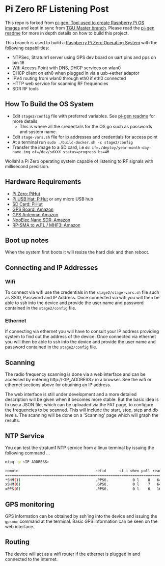# Pi Zero RF Listening Post

This repo is forked from [pi-gen: Tool used to create Raspberry Pi OS images](https://github.com/RPi-Distro/pi-gen) and kept in sync from [TGU Master branch](https://github.com/tgu-ltd/listening-post). Please read the [pi-gen readme](https://github.com/RPi-Distro/pi-gen) for more in depth details on how to build this project.

This branch is used to build a [Raspberry Pi Zero Operating System](https://www.raspberrypi.com/software/) with the following capabilities:

* NTPSec, Stratum1 server using GPS dev board on uart pins and pps on pin 18
* Wifi Access Point with DNS, DHCP services on wlan0
* DHCP client on eth0 when plugged in via a usb->ether adaptor
* IPV4 routing from wlan0 through eth0 if eth0 connected
* HTTP web service for scanning RF frequencies
* SDR RF tools

## How To Build the OS System

* Edit `stage2/config` file with preferred variables. See [pi-gen readme](https://github.com/RPi-Distro/pi-gen) for more details
  * This is where all the credentails for the OS go such as passwords and system name.
* Edit `stage-vars.sh` file for ip addresses and credentials for access point
* At a terminal run `sudo ./build-docker.sh -c stage2/config`
* Transfer the image to a SD card, i.e `dd if=./deploy/year-month-day-name.img of=/dev/sdXXX status=progress bs=4M`

Wollah! a Pi Zero operating system capable of listening to RF signals with millisecond precision.

## Hardware Requirements

* [Pi Zero: PiHut](https://thepihut.com/products/raspberry-pi-zero-wh-with-pre-soldered-header)
* [Pi USB Hat: PiHut](https://thepihut.com/products/4-port-usb-hub-phat-for-raspberry-pi-zero) or any micro USB hub
* [SD Card: PiHut](https://thepihut.com/products/noobs-preinstalled-sd-card)
* [GPS Board: Amazon](https://www.amazon.co.uk/gp/product/B08XGN4YLY/ref=ppx_yo_dt_b_search_asin_title?ie=UTF8&psc=1)
* [GPS Antenna: Amazon](https://www.amazon.co.uk/gp/product/B01BML4XMQ/ref=ppx_yo_dt_b_search_asin_title?ie=UTF8&psc=1)
* [NooElec Nano SDR: Amazon](https://www.amazon.co.uk/gp/product/B01B4L48QU/ref=ppx_yo_dt_b_search_asin_title?ie=UTF8&(psc=1))
* [RP-SMA to w.FL / MHF3: Amazon](https://www.amazon.co.uk/TUOLNK-RP-SMA-Coaxial-Antenna-Extension/dp/B0B9RXDLNN/ref=sr_1_1_sspa?crid=1KKU7DIID3CRR&dib=eyJ2IjoiMSJ9.KJDSiFJ-nop6N45mMRKlPI4Op8xYWUON40kLIp09oEvoK4zwYPbR3awLxOM87ZQ9Zf_wTRgB8hnWrFCqgTebE1EZ4EbEnoNUhO3V_gZzpPduU4LH2gUZpYQsDpUJQz4CNnqimkNUr6vFsQi5UlnxY29xK7dxX6HmeINlhm4qfgsaqmSm6D1MhTEEVeNia49dn5hqkY2C0nvUYQ9OWZUF-F3-EAFY5AMTXtdQEJUngmozcLfCPdXeM1_mikvBePZT8wcaWWoQAaRcbVb6zbve0zr62_2leIvQ3ZcGXCyLksQ.iI-XuoRPIpPCO0yuQBnxIgz6deFjaykYV5fPVQ9XI9o&dib_tag=se&keywords=RP-SMA+to+w.FL&qid=1742574783&s=electronics&sprefix=rp-sma+to+w.fl%2Celectronics%2C744&sr=1-1-spons&sp_csd=d2lkZ2V0TmFtZT1zcF9hdGY&psc=1)

## Boot up notes

When the system first boots it will resize the hard disk and then reboot.

## Connecting and IP Addresses

### Wifi

To connect via wifi use the credentials in the `stage2/stage-vars.sh` file such as SSID, Password and IP Address.
Once connected via wifi you will then be able to ssh into the device and provide the user name and password contained in the `stage2/config` file.

### Ethernet

If connecting via ethernet you will have to consult your IP address providing system to find out the address of the device.
Once connected via ethernet you will then be able to ssh into the device and provide the user name and password contained in the `stage2/config` file.

## Scanning
The radio frequency scanning is done via a web interface and can be accessed by entering http://<IP_ADDRESS> in a browser. See the wifi or ethernet sections above for obtaining an IP address.

The web interface is still under development and a more detailed description will be given when it becomes more stable.
But the basic idea is to use a JSON file, which can be uploaded via the FAT page, to configure the frequencies to be scanned. This will include the start, stop, step and db levels. The scanning will be done on a 'Scanning' page which will graph the results.


## NTP Service

You can test the stratum1 NTP service from a linux terminal by issuing the following command ...

```bash
ntpq -p <IP ADDRESS>

remote                                   refid      st t when poll reach   delay   offset   jitter
=======================================================================================================
*SHM(1)                                  .PPS0.           0 l    8   64  377   0.0000  -0.0266   0.0048
xSHM(0)                                  .GPS0.           0 l    7   64  377   0.0000 -133.020   0.3808
xPPS(0)                                  .PPS0.           0 l    6   16  377   0.0000  -0.0261   0.0005
```

## GPS monitoring

GPS information can be obtained by ssh'ing into the device and issuing the `gpsmon` command at the terminal. Basic GPS information can be seen on the web interface.

## Routing

The device will act as a wifi router if the ethernet is plugged in and connected to the internet.